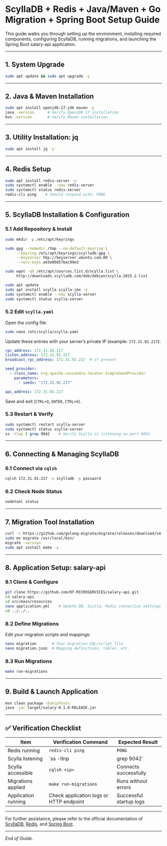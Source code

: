 
# ScyllaDB + Redis + Java/Maven + Go Migration + Spring Boot Setup Guide

This guide walks you through setting up the environment, installing required components, configuring ScyllaDB, running migrations, and launching the Spring Boot salary-api application.

---

## 1. System Upgrade

```bash
sudo apt update && sudo apt upgrade -y
```

---

## 2. Java & Maven Installation

```bash
sudo apt install openjdk-17-jdk maven -y
java -version      # Verify OpenJDK 17 installation
mvn -version       # Verify Maven installation
```

---

## 3. Utility Installation: jq

```bash
sudo apt install jq -y
```

---

## 4. Redis Setup

```bash
sudo apt install redis-server -y
sudo systemctl enable --now redis-server
sudo systemctl status redis-server
redis-cli ping    # Should respond with: PONG
```

---

## 5. ScyllaDB Installation & Configuration

### 5.1 Add Repository & Install

```bash
sudo mkdir -p /etc/apt/keyrings

sudo gpg --homedir /tmp --no-default-keyring \
     --keyring /etc/apt/keyrings/scylladb.gpg \
     --keyserver hkp://keyserver.ubuntu.com:80 \
     --recv-keys a43e06657bac99e3

sudo wget -qO /etc/apt/sources.list.d/scylla.list \
     http://downloads.scylladb.com/deb/debian/scylla-2025.2.list

sudo apt update
sudo apt install scylla scylla-jmx -y
sudo systemctl enable --now scylla-server
sudo systemctl status scylla-server
```

### 5.2 Edit `scylla.yaml`

Open the config file:

```bash
sudo nano /etc/scylla/scylla.yaml
```

Update these entries with your server’s private IP (example: `172.31.92.217`):

```yaml
rpc_address: 172.31.92.217
listen_address: 172.31.92.217
broadcast_rpc_address: 172.31.92.217  # if present

seed_provider:
  - class_name: org.apache.cassandra.locator.SimpleSeedProvider
    parameters:
      - seeds: "172.31.92.217"

api_address: 172.31.92.217
```

Save and exit (`CTRL+O`, `ENTER`, `CTRL+X`).

### 5.3 Restart & Verify

```bash
sudo systemctl restart scylla-server
sudo systemctl status scylla-server
ss -tlnp | grep 9042    # Verify Scylla is listening on port 9042
```

---

## 6. Connecting & Managing ScyllaDB

### 6.1 Connect via `cqlsh`

```bash
cqlsh 172.31.92.217 -u scylladb -p password
```

### 6.2 Check Node Status

```bash
nodetool status
```

---

## 7. Migration Tool Installation

```bash
curl -L https://github.com/golang-migrate/migrate/releases/download/v4.15.2/migrate.linux-amd64.tar.gz | tar xvz
sudo mv migrate /usr/local/bin/
migrate -version
sudo apt install make -y
```

---

## 8. Application Setup: salary-api

### 8.1 Clone & Configure

```bash
git clone https://github.com/OT-MICROSERVICES/salary-api.git
cd salary-api
cd src/main/resources
nano application.yml    # Update DB, Scylla, Redis connection settings
cd ../../..
```

### 8.2 Define Migrations

Edit your migration scripts and mappings:

```bash
nano migration       # Your migration SQL/script file
nano migration.json  # Mapping definitions, tables, etc.
```

### 8.3 Run Migrations

```bash
make run-migrations
```

---

## 9. Build & Launch Application

```bash
mvn clean package -DskipTests
java -jar target/salary-0.1.0-RELEASE.jar
```

---

## ✅ Verification Checklist

| Item                 | Verification Command                         | Expected Result           |
|----------------------|---------------------------------------------|---------------------------|
| Redis running        | `redis-cli ping`                             | `PONG`                    |
| Scylla listening     | `ss -tlnp | grep 9042`                       | Shows Scylla on port 9042 |
| Scylla accessible    | `cqlsh <ip>`                                 | Connects successfully     |
| Migrations applied   | `make run-migrations`                        | Runs without errors       |
| Application running  | Check application logs or HTTP endpoint     | Successful startup logs   |

---

For further assistance, please refer to the official documentation of [ScyllaDB](https://www.scylladb.com/docs/), [Redis](https://redis.io/docs/), and [Spring Boot](https://spring.io/projects/spring-boot).

---

*End of Guide.*
